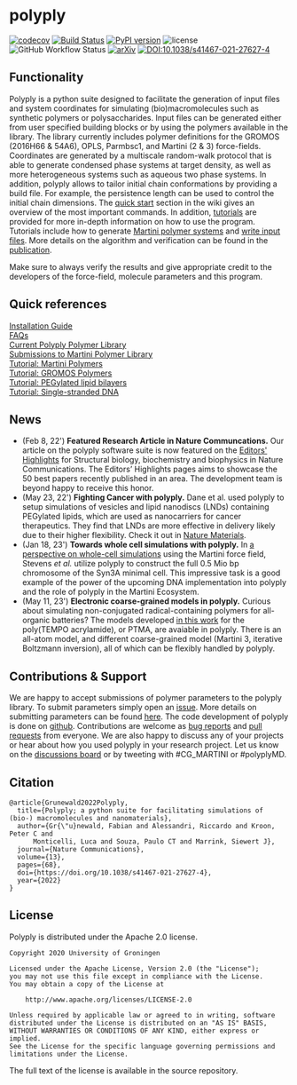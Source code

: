 # polyply

[![codecov](https://codecov.io/gh/marrink-lab/polyply_1.0/branch/master/graph/badge.svg)](https://codecov.io/gh/marrink-lab/polyply_1.0)
[![Build Status](https://github.com/marrink-lab/polyply_1.0/actions/workflows/python-app.yml/badge.svg)](https://github.com/marrink-lab/polyply_1.0/actions)
[![PyPI version](https://badge.fury.io/py/polyply.svg)](https://badge.fury.io/py/polyply)
![license](https://img.shields.io/github/license/marrink-lab/polyply_1.0)
![GitHub Workflow Status](https://img.shields.io/github/actions/workflow/status/marrink-lab/polyply_1.0/pypi_deploy.yml)
[![arXiv](https://img.shields.io/badge/arXiv-2105.05890-b31b1b.svg)](https://arxiv.org/abs/2105.05890)
[![DOI:10.1038/s41467-021-27627-4](https://zenodo.org/badge/DOI/10.1038/s41467-021-27627-4.svg)](https://doi.org/10.1038/s41467-021-27627-4)

## Functionality
Polyply is a python suite designed to facilitate the generation of input files and system coordinates for simulating
(bio)macromolecules such as synthetic polymers or polysaccharides. Input files can be generated either from user
specified building blocks or by using the polymers available in the library. The library currently includes polymer
definitions for the GROMOS (2016H66 & 54A6), OPLS, Parmbsc1, and Martini (2 & 3) force-fields. Coordinates are generated
by a multiscale random-walk protocol that is able to generate condensed phase systems at target density, as well as
more heterogeneous systems such as aqueous two phase systems. In addition, polyply allows to tailor initial chain
conformations by providing a build file. For example, the persistence length can be used to control the initial chain
dimensions. The [quick start](https://github.com/marrink-lab/polyply_1.0/wiki/Quick-Start) section in the wiki gives
an overview of the most important commands. In addition, [tutorials][wiki] are provided for more in-depth information
on how to use the program. Tutorials include how to generate
[Martini polymer systems](https://github.com/marrink-lab/polyply_1.0/wiki/Tutorial:-martini-polymer-melts) and
[write input files](https://github.com/marrink-lab/polyply_1.0/wiki/Tutorial:-writing-.ff-input-files).
More details on the algorithm and verification can be found in the [publication](https://doi.org/10.1038/s41467-021-27627-4).

Make sure to always verify the results and give appropriate credit to the developers of the
force-field, molecule parameters and this program.

## Quick references
[Installation Guide](https://github.com/marrink-lab/polyply_1.0/wiki/Installation)\
[FAQs](https://github.com/marrink-lab/polyply_1.0/wiki/FAQs)\
[Current Polyply Polymer Library](./LIBRARY.md)\
[Submissions to Martini Polymer Library](https://github.com/marrink-lab/polyply_1.0/wiki/Submit-polymer-parameters)\
[Tutorial: Martini Polymers](https://github.com/marrink-lab/polyply_1.0/wiki/Tutorial:-martini-polymer-melts)\
[Tutorial: GROMOS Polymers](https://github.com/marrink-lab/polyply_1.0/wiki/Tutorial:-GROMOS-polymer-melts)\
[Tutorial: PEGylated lipid bilayers](https://github.com/marrink-lab/polyply_1.0/wiki/Tutorial:-PEGylated-lipid-bilayers)\
[Tutorial: Single-stranded DNA](https://github.com/marrink-lab/polyply_1.0/wiki/Tutorial:-Single-stranded-circular-DNA)
## News 
- (Feb 8, 22') **Featured Research Article in Nature Communcations.** Our article on the polyply software suite is now featured on the [Editors' Highlights](https://www.nature.com/collections/hhfigaahch) for Structural biology, biochemistry and biophysics in Nature Communications. The Editors’ Highlights pages aims to showcase the 50 best papers recently published in an area. The development team is beyond happy to receive this honor.   
- (May 23, 22') **Fighting Cancer with polyply.** Dane et al. used polyply to setup simulations of vesicles and lipid nanodiscs (LNDs) containing PEGylated lipids, which are used as nanocarriers for cancer therapeutics. They find that LNDs are more effective in delivery likely due to their higher flexibility.  Check it out in [Nature Materials](https://www.nature.com/articles/s41563-022-01251-z). 
- (Jan 18, 23') **Towards whole cell simulations with polyply.** In [a perspective on whole-cell simulations](https://www.frontiersin.org/articles/10.3389/fchem.2023.1106495/full) using the Martini force field, Stevens *et al.* utilize polyply to construct the full 0.5 Mio bp chromosome of the Syn3A minimal cell. This impressive task is a good example of the power of the upcoming DNA implementation into polyply and the role of polyply in the Martini Ecosystem.
- (May 11, 23') **Electronic coarse-grained models in polyply.** Curious about simulating non-conjugated radical-containing polymers for all-organic batteries? The models developed [in this work](https://doi.org/10.1021/acs.macromol.3c00141) for the poly(TEMPO acrylamide), or PTMA, are avaiable in polyply. There is an all-atom model, and different coarse-grained model (Martini 3, iterative Boltzmann inversion), all of which can be flexibly handled by polyply. 

## Contributions & Support
We are happy to accept submissions of polymer parameters to the polyply library. To submit parameters simply 
open an [issue][bug reports]. More details on submitting parameters can be found 
[here](https://github.com/marrink-lab/polyply_1.0/wiki/Submit-polymer-parameters). The code development of polyply is done 
on [github]. Contributions are welcome as [bug reports] and [pull requests] from everyone. We are also happy to discuss
any of your projects or hear about how you used polyply in your research project. Let us know on the 
[discussions board](https://github.com/marrink-lab/polyply_1.0/discussions) or by tweeting with #CG_MARTINI or #polyplyMD.

## Citation
```
@article{Grunewald2022Polyply,
  title={Polyply; a python suite for facilitating simulations of (bio-) macromolecules and nanomaterials},
  author={Gr{\"u}newald, Fabian and Alessandri, Riccardo and Kroon, Peter C and 
  	  Monticelli, Luca and Souza, Paulo CT and Marrink, Siewert J},
  journal={Nature Communications},
  volume={13},
  pages={68},
  doi={https://doi.org/10.1038/s41467-021-27627-4},
  year={2022}
}
```

## License

Polyply is distributed under the Apache 2.0 license.

    Copyright 2020 University of Groningen

	Licensed under the Apache License, Version 2.0 (the "License");
	you may not use this file except in compliance with the License.
	You may obtain a copy of the License at

		http://www.apache.org/licenses/LICENSE-2.0

	Unless required by applicable law or agreed to in writing, software
	distributed under the License is distributed on an "AS IS" BASIS,
	WITHOUT WARRANTIES OR CONDITIONS OF ANY KIND, either express or implied.
	See the License for the specific language governing permissions and
	limitations under the License.

The full text of the license is available in the source repository.

[github]: https://github.com/marrink-lab/polyply_1.0
[bug reports]: https://github.com/marrink-lab/polyply_1.0/issues
[pull requests]: https://github.com/marrink-lab/polyply_1.0/pulls
[wiki]:https://github.com/marrink-lab/polyply_1.0/wiki
[pypi_polyply]: https://pypi.org/project/polyply/
[pipdoc]: https://packaging.python.org/tutorials/installing-packages/#installing-packages
